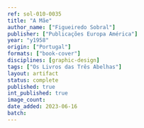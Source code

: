 ```yaml
---
ref: sol-010-0035
title: "A Mãe"
author_name: ["Figueiredo Sobral"]
publisher: ["Publicações Europa América"]
year: "y1958"
origin: ["Portugal"]
formats: ["book-cover"]
disciplines: [graphic-design]
tags: ["Os Livros das Três Abelhas"]
layout: artifact
status: complete
published: true
int_published: true
image_count:
date_added: 2023-06-16
batch:
---
```

